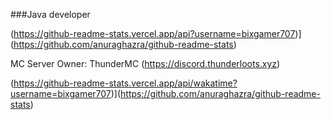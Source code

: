 
###Java developer

(https://github-readme-stats.vercel.app/api?username=bixgamer707)](https://github.com/anuraghazra/github-readme-stats)

MC Server Owner:
  ThunderMC (https://discord.thunderloots.xyz)

(https://github-readme-stats.vercel.app/api/wakatime?username=bixgamer707)](https://github.com/anuraghazra/github-readme-stats)
